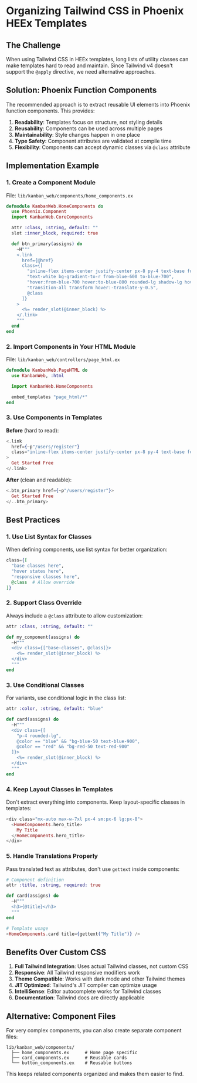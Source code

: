 # Organizing Tailwind CSS in Phoenix HEEx Templates

## The Challenge

When using Tailwind CSS in HEEx templates, long lists of utility classes can make templates hard to read and maintain. Since Tailwind v4 doesn't support the `@apply` directive, we need alternative approaches.

## Solution: Phoenix Function Components

The recommended approach is to extract reusable UI elements into Phoenix function components. This provides:

1. **Readability**: Templates focus on structure, not styling details
2. **Reusability**: Components can be used across multiple pages
3. **Maintainability**: Style changes happen in one place
4. **Type Safety**: Component attributes are validated at compile time
5. **Flexibility**: Components can accept dynamic classes via `@class` attribute

## Implementation Example

### 1. Create a Component Module

File: `lib/kanban_web/components/home_components.ex`

```elixir
defmodule KanbanWeb.HomeComponents do
  use Phoenix.Component
  import KanbanWeb.CoreComponents

  attr :class, :string, default: ""
  slot :inner_block, required: true

  def btn_primary(assigns) do
    ~H"""
    <.link
      href={@href}
      class={[
        "inline-flex items-center justify-center px-8 py-4 text-base font-semibold",
        "text-white bg-gradient-to-r from-blue-600 to-blue-700",
        "hover:from-blue-700 hover:to-blue-800 rounded-lg shadow-lg hover:shadow-xl",
        "transition-all transform hover:-translate-y-0.5",
        @class
      ]}
    >
      <%= render_slot(@inner_block) %>
    </.link>
    """
  end
end
```

### 2. Import Components in Your HTML Module

File: `lib/kanban_web/controllers/page_html.ex`

```elixir
defmodule KanbanWeb.PageHTML do
  use KanbanWeb, :html

  import KanbanWeb.HomeComponents

  embed_templates "page_html/*"
end
```

### 3. Use Components in Templates

**Before** (hard to read):
```heex
<.link
  href={~p"/users/register"}
  class="inline-flex items-center justify-center px-8 py-4 text-base font-semibold text-white bg-gradient-to-r from-blue-600 to-blue-700 hover:from-blue-700 hover:to-blue-800 rounded-lg shadow-lg hover:shadow-xl transition-all transform hover:-translate-y-0.5"
>
  Get Started Free
</.link>
```

**After** (clean and readable):
```heex
<.btn_primary href={~p"/users/register"}>
  Get Started Free
</..btn_primary>
```

## Best Practices

### 1. Use List Syntax for Classes

When defining components, use list syntax for better organization:

```elixir
class={[
  "base classes here",
  "hover states here",
  "responsive classes here",
  @class  # Allow override
]}
```

### 2. Support Class Override

Always include a `@class` attribute to allow customization:

```elixir
attr :class, :string, default: ""

def my_component(assigns) do
  ~H"""
  <div class={["base-classes", @class]}>
    <%= render_slot(@inner_block) %>
  </div>
  """
end
```

### 3. Use Conditional Classes

For variants, use conditional logic in the class list:

```elixir
attr :color, :string, default: "blue"

def card(assigns) do
  ~H"""
  <div class={[
    "p-4 rounded-lg",
    @color == "blue" && "bg-blue-50 text-blue-900",
    @color == "red" && "bg-red-50 text-red-900"
  ]}>
    <%= render_slot(@inner_block) %>
  </div>
  """
end
```

### 4. Keep Layout Classes in Templates

Don't extract everything into components. Keep layout-specific classes in templates:

```heex
<div class="mx-auto max-w-7xl px-4 sm:px-6 lg:px-8">
  <HomeComponents.hero_title>
    My Title
  </HomeComponents.hero_title>
</div>
```

### 5. Handle Translations Properly

Pass translated text as attributes, don't use `gettext` inside components:

```elixir
# Component definition
attr :title, :string, required: true

def card(assigns) do
  ~H"""
  <h3>{@title}</h3>
  """
end

# Template usage
<HomeComponents.card title={gettext("My Title")} />
```

## Benefits Over Custom CSS

1. **Full Tailwind Integration**: Uses actual Tailwind classes, not custom CSS
2. **Responsive**: All Tailwind responsive modifiers work
3. **Theme Compatible**: Works with dark mode and other Tailwind themes
4. **JIT Optimized**: Tailwind's JIT compiler can optimize usage
5. **IntelliSense**: Editor autocomplete works for Tailwind classes
6. **Documentation**: Tailwind docs are directly applicable

## Alternative: Component Files

For very complex components, you can also create separate component files:

```
lib/kanban_web/components/
  ├── home_components.ex      # Home page specific
  ├── card_components.ex      # Reusable cards
  └── button_components.ex    # Reusable buttons
```

This keeps related components organized and makes them easier to find.
